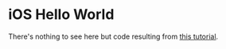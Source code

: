 # iOS Hello World

There's nothing to see here but code resulting from [this tutorial](http://developer.apple.com/library/ios/#documentation/iphone/conceptual/iphone101/Articles/01_CreatingProject.html).
